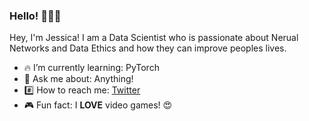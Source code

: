 ### Hello! :wave::woman_technologist:

Hey, I'm Jessica! I am a Data Scientist who is passionate about Nerual Networks and Data Ethics and how they can improve peoples lives.

- :fire: I’m currently learning: PyTorch
- 💬 Ask me about: Anything!
- :hash: How to reach me: [Twitter](https://twitter.com/j_kimbril)
- :video_game: Fun fact: I **LOVE** video games! :heart_eyes:
